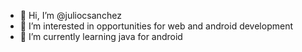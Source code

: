 - 👋 Hi, I’m @juliocsanchez
- 👀 I’m interested in opportunities for web and android development
- 🌱 I’m currently learning java for android


<!---
juliocsanchez/juliocsanchez is a ✨ special ✨ repository because its `README.md` (this file) appears on your GitHub profile.
You can click the Preview link to take a look at your changes.
--->
